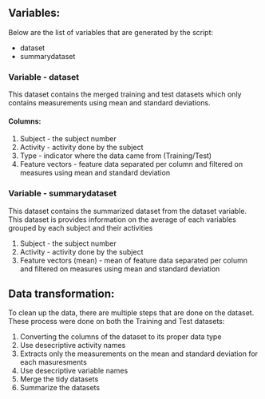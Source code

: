 ## Variables:

Below are the list of variables that are generated by the script:
- dataset
- summarydataset

### Variable - dataset

This dataset contains the merged training and test datasets which only contains
measurements using mean and standard deviations.

#### Columns:
1. Subject - the subject number
2. Activity - activity done by the subject
3. Type - indicator where the data came from (Training/Test)
4. Feature vectors - feature data separated per column and filtered on measures 
                     using mean and standard deviation                          

### Variable - summarydataset

This dataset contains the summarized dataset from the dataset variable. This
dataset is provides information on the average of each variables grouped by 
each subject and their activities

1. Subject - the subject number
2. Activity - activity done by the subject
3. Feature vectors (mean) - mean of feature data separated per column and filtered on measures 
                            using mean and standard deviation

## Data transformation:

To clean up the data, there are multiple steps that are done on the dataset.
These process were done on both the Training and Test datasets:
1. Converting the columns of the dataset to  its proper data type
2. Use desecriptive activity names
3. Extracts only the measurements on the mean and standard deviation for each
   masuresments
4. Use desecriptive variable names
5. Merge the tidy datasets
6. Summarize the datasets

